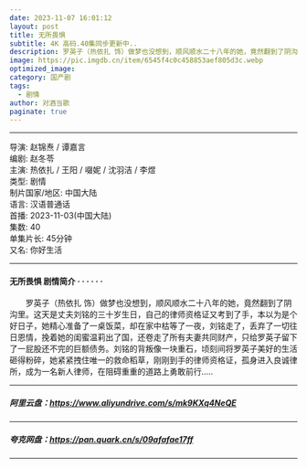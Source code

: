 ```yaml
---
date: 2023-11-07 16:01:12
layout: post
title: 无所畏惧
subtitle: 4K 高码.40集同步更新中..
description: 罗英子（热依扎 饰）做梦也没想到，顺风顺水二十八年的她，竟然翻到了阴沟里。这天是丈夫刘铭的三十岁生日，自己的律师资格证又考到了手，本以为是个好日子，她精心准备了一桌饭菜，却在家中枯等了一夜...
image: https://pic.imgdb.cn/item/6545f4c0c458853aef805d3c.webp
optimized_image: 
category: 国产剧
tags:
  - 剧情
author: 对酒当歌
paginate: true
---
```


---

导演: 赵锦焘 / 谭嘉言  
编剧: 赵冬苓  
主演: 热依扎 / 王阳 / 啜妮 / 沈羽洁 / 李煜  
类型: 剧情  
制片国家/地区: 中国大陆  
语言: 汉语普通话  
首播: 2023-11-03(中国大陆)  
集数: 40  
单集片长: 45分钟  
又名: 你好生活  

---

#### 无所畏惧 剧情简介 · · · · · ·

　　罗英子（热依扎 饰）做梦也没想到，顺风顺水二十八年的她，竟然翻到了阴沟里。这天是丈夫刘铭的三十岁生日，自己的律师资格证又考到了手，本以为是个好日子，她精心准备了一桌饭菜，却在家中枯等了一夜，刘铭走了，丢弃了一切往日恩情，挽着她的闺蜜温莉出了国，还卷走了所有夫妻共同财产，只给罗英子留下了一屁股还不完的巨额债务。刘铭的背叛像一块重石，顷刻间将罗英子美好的生活砸得粉碎，她紧紧拽住唯一的救命稻草，刚刚到手的律师资格证，孤身进入良诚律所，成为一名新人律师，在阻碍重重的道路上勇敢前行.....

---

##### 阿里云盘：<https://www.aliyundrive.com/s/mk9KXq4NeQE>

---

##### 夸克网盘：<https://pan.quark.cn/s/09afafae17ff>

---
